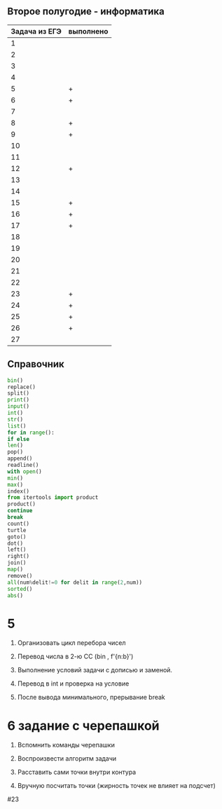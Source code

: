 ## Второе полугодие - информатика

| Задача из ЕГЭ | выполнено |
| ------ | ------ |
| 1 | |
| 2 | |
| 3 | |
| 4 | |
| 5 |+ |
| 6 |+ |
| 7 | |
| 8 | +|
| 9 | +|
| 10 | |
| 11 | |
| 12 | +|
| 13 | |
| 14 | |
| 15 |+ |
| 16 |+ |
| 17 |+ |
| 18 | |
| 19 | |
| 20 | |
| 21 | |
| 22 | |
| 23 | +  |
| 24 |+ |
| 25 |+ |
| 26 |+ |
| 27 | |

## Справочник

``` python
bin()
replace()
split()
print()
input()
int()
str()
list()
for in range():
if else
len()
pop()
append()
readline()
with open()
min()
max()
index()
from itertools import product
product()
continue
break
count()
turtle 
goto()
dot()
left()
right()
join()
map()
remove()
all(num%delit!=0 for delit in range(2,num))
sorted()
abs()

```

# 5

1. Организовать цикл перебора чисел

2. Перевод числа в 2-ю СС (bin , f'{n:b}')

3. Выполнение условий задачи с дописью и заменой.

4. Перевод в int и проверка на условие

5. После вывода минимального, прерывание break

# 6 задание с черепашкой

1. Вспомнить команды черепашки

2. Воспроизвести алгоритм задачи

3. Расставить сами точки внутри контура

4. Вручную посчитать точки
(жирность точек не влияет на подсчет)

#23 

